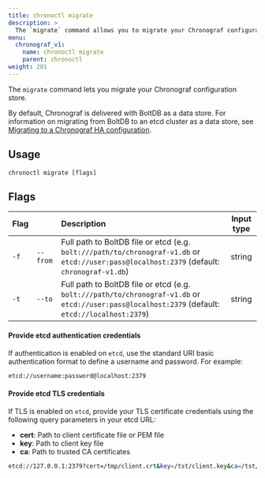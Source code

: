 ```yaml
---
title: chronoctl migrate
description: >
  The `migrate` command allows you to migrate your Chronograf configuration store.
menu:
  chronograf_v1:
    name: chronoctl migrate
    parent: chronoctl
weight: 201
---
```


The `migrate` command lets you migrate your Chronograf configuration store.

By default, Chronograf is delivered with BoltDB as a data store. For information on migrating from BoltDB to an etcd cluster as a data store,
see [Migrating to a Chronograf HA configuration](/chronograf/v1/administration/migrate-to-high-availability).

## Usage
```
chronoctl migrate [flags]
```

## Flags
| Flag |          | Description                                                                                                                                       | Input type  |
|:---- |:---      |:-----------                                                                                                                                       |:----------: |
| `-f` | `--from` | Full path to BoltDB file or etcd (e.g. `bolt:///path/to/chronograf-v1.db` or `etcd://user:pass@localhost:2379` (default: `chronograf-v1.db`)      | string      |
| `-t` | `--to`   | Full path to BoltDB file or etcd (e.g. `bolt:///path/to/chronograf-v1.db` or `etcd://user:pass@localhost:2379` (default: `etcd://localhost:2379`) | string      |

#### Provide etcd authentication credentials
If authentication is enabled on `etcd`, use the standard URI basic
authentication format to define a username and password. For example:

```sh
etcd://username:password@localhost:2379
```

#### Provide etcd TLS credentials
If TLS is enabled on `etcd`, provide your TLS certificate credentials using
the following query parameters in your etcd URL:

- **cert**: Path to client certificate file or PEM file
- **key**: Path to client key file
- **ca**: Path to trusted CA certificates

```sh
etcd://127.0.0.1:2379?cert=/tmp/client.crt&key=/tst/client.key&ca=/tst/ca.crt
```
